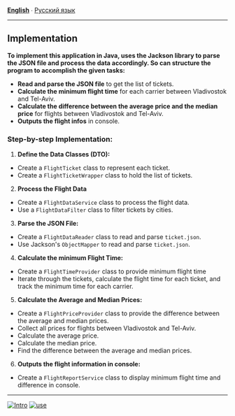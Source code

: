 **[English](STEPS.md)** ∙ [Русский язык](STEPS.ru.md)
___
## Implementation

**To implement this application in Java, uses the Jackson library to parse the JSON file and process the data accordingly. So can structure the program to accomplish the given tasks:**

- **Read and parse the JSON file** to get the list of tickets.
- **Calculate the minimum flight time** for each carrier between Vladivostok and Tel-Aviv.
- **Calculate the difference between the average price and the median price** for flights between Vladivostok and Tel-Aviv.
- **Outputs the flight infos** in console.

### Step-by-step Implementation:

1. **Define the Data Classes (DTO):**
- Create a `FlightTicket` class to represent each ticket. 
- Create a `FlightTicketWrapper` class to hold the list of tickets.
2. **Process the Flight Data**
- Create a `FlightDataService` class to process the flight data.
- Use a `FlightDataFilter` class to filter tickets by cities.
3. **Parse the JSON File:**
- Create a `FlightDataReader` class to read and parse `ticket.json`.
- Use Jackson's `ObjectMapper` to read and parse `ticket.json`.
4. **Calculate the minimum Flight Time:**
- Create a `FlightTimeProvider` class to provide minimum flight time
- Iterate through the tickets, calculate the flight time for each ticket, and track the minimum time for each carrier.
5. **Calculate the Average and Median Prices:**
- Create a `FlightPriceProvider` class to provide the difference between the average and median prices.
- Collect all prices for flights between Vladivostok and Tel-Aviv.
- Calculate the average price.
- Calculate the median price.
- Find the difference between the average and median prices.
6. **Outputs the flight information in console:**
- Create a `FlightReportService` class to display minimum flight time and difference in console.
___
[![Intro](https://img.shields.io/badge/Intro-en-blue.svg)](https://github.com/maxshushanikov/flightinfoapp/blob/main/README.md)
[![use](https://img.shields.io/badge/How--to-use-red.svg)](https://github.com/maxshushanikov/flightinfoapp/blob/main/USAGE.md)
